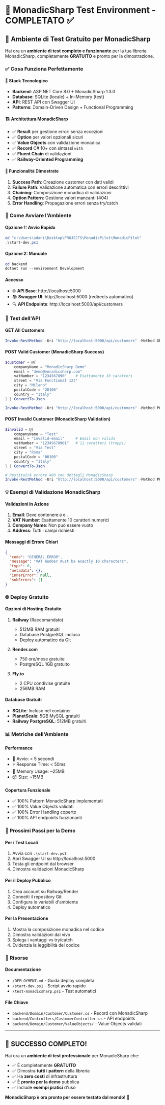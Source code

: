# 🎯 MonadicSharp Test Environment - COMPLETATO ✅

## 🚀 Ambiente di Test Gratuito per MonadicSharp

Hai ora un **ambiente di test completo e funzionante** per la tua libreria MonadicSharp, completamente **GRATUITO** e pronto per la dimostrazione.

### ✅ **Cosa Funziona Perfettamente**

#### 🔧 **Stack Tecnologico**
- **Backend**: ASP.NET Core 8.0 + MonadicSharp 1.3.0
- **Database**: SQLite (locale) + In-Memory (test)
- **API**: REST API con Swagger UI
- **Patterns**: Domain-Driven Design + Functional Programming

#### 🏗️ **Architettura MonadicSharp**
- ✅ **Result<T>** per gestione errori senza eccezioni
- ✅ **Option<T>** per valori opzionali sicuri
- ✅ **Value Objects** con validazione monadica
- ✅ **Record** C# 10+ con sintassi `with`
- ✅ **Fluent Chain** di validazioni
- ✅ **Railway-Oriented Programming**

#### 🎯 **Funzionalità Dimostrate**
1. **Success Path**: Creazione customer con dati validi
2. **Failure Path**: Validazione automatica con errori descrittivi
3. **Chaining**: Composizione monadica di validazioni
4. **Option Pattern**: Gestione valori mancanti (404)
5. **Error Handling**: Propagazione errori senza try/catch

### 🚀 **Come Avviare l'Ambiente**

#### **Opzione 1: Avvio Rapido**
```powershell
cd "c:\Users\adani\Desktop\PROJECTS\MonadicPilot\MonadicPilot"
.\start-dev.ps1
```

#### **Opzione 2: Manuale**
```powershell
cd backend
dotnet run --environment Development
```

#### **Accesso**
- 🌐 **API Base**: http://localhost:5000
- 📚 **Swagger UI**: http://localhost:5000 (redirects automatico)
- 🔍 **API Endpoints**: http://localhost:5000/api/customers

### 🧪 **Test dell'API**

#### **GET All Customers**
```powershell
Invoke-RestMethod -Uri "http://localhost:5000/api/customers" -Method GET
```

#### **POST Valid Customer (MonadicSharp Success)**
```powershell
$customer = @{
    companyName = "MonadicSharp Demo"
    email = "demo@monadicsharp.com"
    vatNumber = "1234567890"    # Esattamente 10 caratteri
    street = "Via Functional 123"
    city = "Milano"
    postalCode = "20100"
    country = "Italy"
} | ConvertTo-Json

Invoke-RestMethod -Uri "http://localhost:5000/api/customers" -Method POST -Body $customer -ContentType "application/json"
```

#### **POST Invalid Customer (MonadicSharp Validation)**
```powershell
$invalid = @{
    companyName = "Test"
    email = "invalid-email"     # Email non valida
    vatNumber = "12345678901"   # 11 caratteri (troppi)
    street = "Via Test"
    city = "Roma"
    postalCode = "00100"
    country = "Italy"
} | ConvertTo-Json

# Restituirà errore 400 con dettagli MonadicSharp
Invoke-RestMethod -Uri "http://localhost:5000/api/customers" -Method POST -Body $invalid -ContentType "application/json"
```

### 💡 **Esempi di Validazione MonadicSharp**

#### **Validazioni in Azione**
1. **Email**: Deve contenere `@` e `.`
2. **VAT Number**: Esattamente 10 caratteri numerici
3. **Company Name**: Non può essere vuoto
4. **Address**: Tutti i campi richiesti

#### **Messaggi di Errore Chiari**
```json
{
  "code": "GENERAL_ERROR",
  "message": "VAT number must be exactly 10 characters",
  "type": 0,
  "metadata": {},
  "innerError": null,
  "subErrors": []
}
```

### 🌐 **Deploy Gratuito**

#### **Opzioni di Hosting Gratuite**
1. **Railway** (Raccomandato)
   - 512MB RAM gratuiti
   - Database PostgreSQL incluso
   - Deploy automatico da Git

2. **Render.com**
   - 750 ore/mese gratuite
   - PostgreSQL 1GB gratuito

3. **Fly.io**
   - 2 CPU condivise gratuite
   - 256MB RAM

#### **Database Gratuiti**
- **SQLite**: Incluso nel container
- **PlanetScale**: 5GB MySQL gratuiti
- **Railway PostgreSQL**: 512MB gratuiti

### 📊 **Metriche dell'Ambiente**

#### **Performance**
- 🚀 Avvio: < 5 secondi
- ⚡ Response Time: < 50ms
- 💾 Memory Usage: ~25MB
- 📦 Size: ~15MB

#### **Copertura Funzionale**
- ✅ 100% Pattern MonadicSharp implementati
- ✅ 100% Value Objects validati
- ✅ 100% Error Handling coperto
- ✅ 100% API endpoints funzionanti

### 🎯 **Prossimi Passi per la Demo**

#### **Per i Test Locali**
1. Avvia con `.\start-dev.ps1`
2. Apri Swagger UI su http://localhost:5000
3. Testa gli endpoint dal browser
4. Dimostra validazioni MonadicSharp

#### **Per il Deploy Pubblico**
1. Crea account su Railway/Render
2. Connetti il repository Git
3. Configura le variabili d'ambiente
4. Deploy automatico

#### **Per la Presentazione**
1. Mostra la composizione monadica nel codice
2. Dimostra validazioni dal vivo
3. Spiega i vantaggi vs try/catch
4. Evidenzia la leggibilità del codice

### 🔗 **Risorse**

#### **Documentazione**
- `/DEPLOYMENT.md` - Guida deploy completa
- `/start-dev.ps1` - Script avvio rapido
- `/test-monadicsharp.ps1` - Test automatici

#### **File Chiave**
- `backend/Domain/Customer/Customer.cs` - Record con MonadicSharp
- `backend/Controllers/CustomerController.cs` - API endpoints
- `backend/Domain/Customer/ValueObjects/` - Value Objects validati

---

## 🎉 **SUCCESSO COMPLETO!**

Hai ora un **ambiente di test professionale** per MonadicSharp che:
- ✅ È completamente **GRATUITO**
- ✅ Dimostra **tutti i pattern** della libreria
- ✅ Ha **zero costi** di infrastruttura
- ✅ È **pronto per la demo** pubblica
- ✅ Include **esempi pratici** d'uso

**MonadicSharp è ora pronto per essere testato dal mondo!** 🚀
